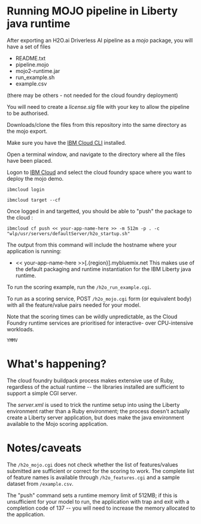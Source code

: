 # Running MOJO pipeline in Liberty java runtime

After exporting an H2O.ai Driverless AI pipeline as a _mojo_ package, you will have a set of files
+ README.txt
+ pipeline.mojo
+ mojo2-runtime.jar
+ run_example.sh
+ example.csv

(there may be others - not needed for the cloud foundry deployment)

You will need to create a _license.sig_ file with your key to allow the pipeline to be authorised.

Downloads/clone the files from this repository into the same directory as the mojo export.

Make sure you have the [IBM Cloud CLI](https://cloud.ibm.com/docs/cli?topic=cloud-cli-getting-started) installed.

Open a terminal window, and navigate to the directory where all the files have been placed.

Logon to [IBM Cloud](https://cloud.ibm.com) and select the cloud foundry space where you want to deploy the mojo demo.
```
ibmcloud login

ibmcloud target --cf
```

Once logged in and targetted, you should be able to "push" the package to the cloud :
```
ibmcloud cf push << your-app-name-here >> -m 512m -p . -c "wlp/usr/servers/defaultServer/h2o_startup.sh"
```

The output from this command will include the hostname where your application is running:

+ << your-app-name-here >>[.{region}].mybluemix.net
This makes use of the default packaging and runtime instantiation for the IBM Liberty java runtime.

To run the scoring example, run the `/h2o_run_example.cgi`.

To run as a scoring service, POST `/h2o_mojo.cgi` form (or equivalent body) with all the feature/value pairs needed for your model.

Note that the scoring times can be wildly unpredictable, as the Cloud Foundry runtime services are prioritised for interactive- over CPU-intensive workloads.

`YMMV`

# What's happening?

The cloud foundry buildpack process makes extensive use of Ruby, regardless of the actual runtime -- the libraries installed are sufficient to support a simple CGI server.

The _server.xml_ is used to trick the runtime setup into using the Liberty environment rather than a Ruby environment; the process doesn't actually create a Liberty server application, but does make the java environment available to the Mojo scoring application.

# Notes/caveats

The `/h2o_mojo.cgi` does not check whether the list of features/values submitted are sufficient or correct for the scoring to work. 
The complete list of feature names is available through `/h2o_features.cgi` and a sample dataset from `/example.csv`.

The "push" command sets a runtime memory limit of 512MB; if this is unsufficient for your model to run, the application with trap and exit with a completion code of 137 -- you will need to increase the memory allocated to the application.
